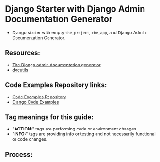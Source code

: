 # Django Starter with Django Admin Documentation Generator
* Django starter with empty `the_project`, `the_app`, and Django Admin Documentation Generator.

## Resources:
* [The Django admin documentation generator](https://docs.djangoproject.com/en/4.1/ref/contrib/admin/admindocs/)
* [docutils](https://pypi.org/project/docutils/)

## Code Examples Repository links:
* [Code Examples Repository](../../../README.md)
* [Django Code Examples](../../README.md)

## Tag meanings for this guide:
* "**ACTION:**" tags are performing code or environment changes.
* "**INFO:**" tags are providing info or testing and not necessarily functional or code changes.

## Process:
